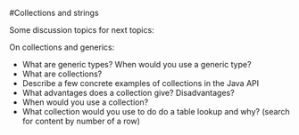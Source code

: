 #Collections and strings

Some discussion topics for next topics:

On collections and generics:

- What are generic types? When would you use a generic type?
- What are collections?
- Describe a few concrete examples of collections in the Java API
- What advantages does a collection give? Disadvantages?
- When would you use a collection?
- What collection would you use to do do a table lookup and why? (search for content by number of a row)
